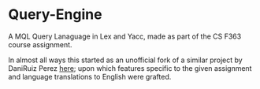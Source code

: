 # Query-Engine
A MQL Query Lanaguage in Lex and Yacc, made as part of the CS F363 course assignment.  
  
In almost all ways this started as an unofficial fork of a similar project by DaniRuiz Perez [here](https://github.com/DaniRuizPerez/FLEXandBISON); upon which features specific to the given assignment and language translations to English were grafted.
